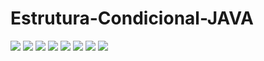 # Estrutura-Condicional-JAVA
<div align-"center">
<img src="https://cdn.discordapp.com/attachments/760604971976359989/921027830605832202/Carta_comercial-1.jpg" width"720px" />
<img src="https://cdn.discordapp.com/attachments/760604971976359989/921027831109124106/Carta_comercial-2.jpg" width"720px" />
<img src="https://cdn.discordapp.com/attachments/760604971976359989/921027831432106024/Carta_comercial-3.jpg" width"720px" />
<img src="https://cdn.discordapp.com/attachments/760604971976359989/921027831826374737/Carta_comercial-4.jpg" width"720px" />
<img src="https://cdn.discordapp.com/attachments/760604971976359989/921027832061235220/Carta_comercial-5.jpg" width"720px" />
<img src="https://cdn.discordapp.com/attachments/760604971976359989/921027832438718554/Carta_comercial-6.jpg" width"720px" />
<img src="https://cdn.discordapp.com/attachments/760604971976359989/921027832669421568/Carta_comercial-7.jpg" width"720px" />
<img src="https://cdn.discordapp.com/attachments/760604971976359989/921027848888782890/Carta_comercial-8.jpg" width"720px" />
</div>
